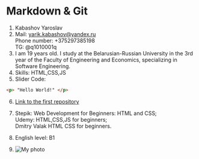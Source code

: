 # Markdown & Git
1. Kabashov Yaroslav
2. Mail: yarik.kabashov@yandex.ru  
Phone number: +375297385198  
TG: @q1010001q  
3. I am 19 years old. I study at the Belarusian-Russian University in the 3rd year of the Faculty of Engineering and Economics, specializing in Software Engineering.
4. Skills: HTML,CSS,JS
5. Slider Code:
```html
<p> "Hello World!" </p>
```
6. [Link to the first repository](https://github.com/JordanHit/SVCHVS)
7. Stepik: Web Development for Beginners: HTML and CSS;  
Udemy: HTML,CSS,JS for beginners;   
Dmitry Valak HTML CSS for beginners.  
  
8. English level: B1
9. ![My photo](https://github.com/JordanHit/SVCHVS/blob/Lab1/IMG_4583.png)
